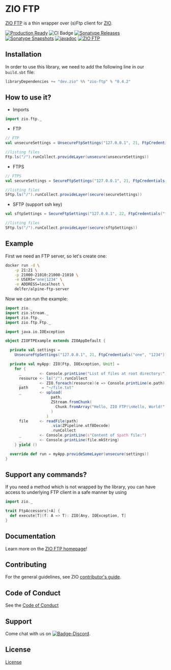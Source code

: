 [//]: # (This file was autogenerated using `zio-sbt-website` plugin via `sbt generateReadme` command.)
[//]: # (So please do not edit it manually. Instead, change "docs/index.md" file or sbt setting keys)
[//]: # (e.g. "readmeDocumentation" and "readmeSupport".)

# ZIO FTP

[ZIO FTP](https://zio.dev) is a thin wrapper over (s)Ftp client for [ZIO](https://zio.dev).

[![Production Ready](https://img.shields.io/badge/Project%20Stage-Production%20Ready-brightgreen.svg)](https://github.com/zio/zio/wiki/Project-Stages) ![CI Badge](https://github.com/zio/zio-ftp/workflows/CI/badge.svg) [![Sonatype Releases](https://img.shields.io/nexus/r/https/oss.sonatype.org/dev.zio/zio-ftp_2.13.svg?label=Sonatype%20Release)](https://oss.sonatype.org/content/repositories/releases/dev/zio/zio-ftp_2.13/) [![Sonatype Snapshots](https://img.shields.io/nexus/s/https/oss.sonatype.org/dev.zio/zio-ftp_2.13.svg?label=Sonatype%20Snapshot)](https://oss.sonatype.org/content/repositories/snapshots/dev/zio/zio-ftp_2.13/) [![javadoc](https://javadoc.io/badge2/dev.zio/zio-ftp-docs_2.13/javadoc.svg)](https://javadoc.io/doc/dev.zio/zio-ftp-docs_2.13) [![ZIO FTP](https://img.shields.io/github/stars/zio/zio-ftp?style=social)](https://github.com/zio/zio-ftp)

## Installation

In order to use this library, we need to add the following line in our `build.sbt` file:

```scala
libraryDependencies += "dev.zio" %% "zio-ftp" % "0.4.2" 
```

## How to use it?

* Imports
```scala
import zio.ftp._
```

* FTP
```scala
// FTP
val unsecureSettings = UnsecureFtpSettings("127.0.0.1", 21, FtpCredentials("foo", "bar"))

//listing files
Ftp.ls("/").runCollect.provideLayer(unsecure(unsecureSettings))
```

* FTPS
```scala
// FTPS
val secureSettings = SecureFtpSettings("127.0.0.1", 21, FtpCredentials("foo", "bar"))

//listing files
SFtp.ls("/").runCollect.provideLayer(secure(secureSettings))
```

* SFTP (support ssh key)

```scala
val sftpSettings = SecureFtpSettings("127.0.0.1", 22, FtpCredentials("foo", "bar"))

//listing files
SFtp.ls("/").runCollect.provideLayer(secure(sftpSettings))
```

## Example

First we need an FTP server, so let's create one:

```bash
docker run -d \
    -p 21:21 \
    -p 21000-21010:21000-21010 \
    -e USERS="one|1234" \
    -e ADDRESS=localhost \
    delfer/alpine-ftp-server
```

Now we can run the example:

```scala
import zio._
import zio.stream._
import zio.ftp._
import zio.ftp.Ftp._

import java.io.IOException

object ZIOFTPExample extends ZIOAppDefault {

  private val settings =
    UnsecureFtpSettings("127.0.0.1", 21, FtpCredentials("one", "1234"))

  private val myApp: ZIO[Ftp, IOException, Unit] =
    for {
      _        <- Console.printLine("List of files at root directory:")
      resource <- ls("/").runCollect
      _        <- ZIO.foreach(resource)(e => Console.printLine(e.path))
      path      = "~/file.txt"
      _        <- upload(
                    path,
                    ZStream.fromChunk(
                      Chunk.fromArray("Hello, ZIO FTP!\nHello, World!".getBytes)
                    )
                  )
      file     <- readFile(path)
                    .via(ZPipeline.utf8Decode)
                    .runCollect
      _        <- Console.printLine(s"Content of $path file:")
      _        <- Console.printLine(file.mkString)
    } yield ()

  override def run = myApp.provideSomeLayer(unsecure(settings))
}
```

## Support any commands?

If you need a method which is not wrapped by the library, you can have access to underlying FTP client in a safe manner by using

```scala
import zio._

trait FtpAccessors[+A] {
  def execute[T](f: A => T): ZIO[Any, IOException, T]
} 
```

## Documentation

Learn more on the [ZIO FTP homepage](https://zio.dev/zio-ftp/)!

## Contributing

For the general guidelines, see ZIO [contributor's guide](https://zio.dev/about/contributing).

## Code of Conduct

See the [Code of Conduct](https://zio.dev/about/code-of-conduct)

## Support

Come chat with us on [![Badge-Discord]][Link-Discord].

[Badge-Discord]: https://img.shields.io/discord/629491597070827530?logo=discord "chat on discord"
[Link-Discord]: https://discord.gg/2ccFBr4 "Discord"

## License

[License](LICENSE)
